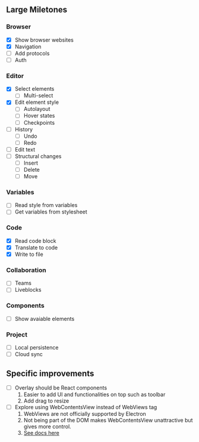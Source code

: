 

## Large Miletones

### Browser
  * [X] Show browser websites
  * [X] Navigation
  * [ ] Add protocols  
  * [ ] Auth
### Editor
  * [X] Select elements
    * [ ] Multi-select
  * [X] Edit element style
    * [ ] Autolayout
    * [ ] Hover states
    * [ ] Checkpoints
  * [ ] History
    * [ ] Undo 
    * [ ] Redo
  * [ ] Edit text
  * [ ] Structural changes
    * [ ] Insert
    * [ ] Delete
    * [ ] Move
### Variables
  * [ ] Read style from variables
  * [ ] Get variables from stylesheet
### Code
  * [X] Read code block
  * [X] Translate to code
  * [X] Write to file
### Collaboration
  * [ ] Teams
  * [ ] Liveblocks
### Components
  * [ ] Show avaiable elements
### Project
  * [ ] Local persistence
  * [ ] Cloud sync

## Specific improvements
* [ ] Overlay should be React components
   1. Easier to add UI and functionalities on top such as toolbar
   2. Add drag to resize
* [ ] Explore using WebContentsView instead of WebViews tag
    1. WebViews are not officially supported by Electron
    2. Not being part of the DOM makes WebContentsView unattractive but gives more control. 
    3. [See docs here](https://www.electronjs.org/docs/latest/tutorial/web-embeds)